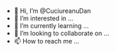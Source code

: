 - 👋 Hi, I’m @CuciureanuDan
- 👀 I’m interested in ...
- 🌱 I’m currently learning ...
- 💞️ I’m looking to collaborate on ...
- 📫 How to reach me ...

<!---
CuciureanuDan/CuciureanuDan is a ✨ special ✨ repository because its `README.md` (this file) appears on your GitHub profile.
You can click the Preview link to take a look at your changes.
--->
